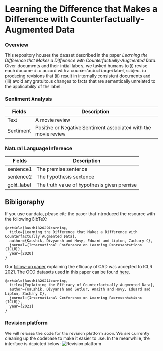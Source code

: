 # Learning the Difference that Makes a Difference with Counterfactually-Augmented Data

### Overview
This repository houses the dataset described in the paper *Learning the Difference that Makes a Difference with Counterfactually-Augmented Data*. Given documents and their initial labels, we tasked humans to (i) revise each document to accord with a counterfactual target label, subject to producing revisions that (ii) result in internally consistent documents and (iii) avoid any gratuitous changes to facts that are semantically unrelated to the applicability of the label.

### Sentiment Analysis

Fields        | Description
------------- | -------------
Text          | A movie review
Sentiment     | Positive or Negative Sentiment associated with the movie review

### Natural Language Inference

Fields        | Description
------------- | -------------
sentence1     | The premise sentence
sentence2     | The hypothesis sentence
gold_label    | The truth value of hypothesis given premise

## Bibligoraphy

If you use our data, please cite the paper that introduced the resource with the following BibTeX:

```
@article{kaushik2020learning,
  title={Learning the Difference that Makes a Difference with Counterfactually Augmented Data},
  author={Kaushik, Divyansh and Hovy, Eduard and Lipton, Zachary C},
  journal={International Conference on Learning Representations (ICLR)},
  year={2020}
}
```

Our [follow-up paper](https://openreview.net/forum?id=HHiiQKWsOcV) explaining the efficacy of CAD was accepted to ICLR 2021. The OOD datasets used in this paper can be found [here](https://cmu.box.com/s/1gmpkfiyxtgtv6gw4vrevb4zyel9ur8n).

```
@article{kaushik2021learning,
  title={Explaining the Efficacy of Counterfactually Augmented Data},
  author={Kaushik, Divyansh and Setlur, Amrith and Hovy, Eduard and Lipton, Zachary C},
  journal={International Conference on Learning Representations (ICLR)},
  year={2021}
}
```

### Revision platform

We will release the code for the revision platform soon. We are currently cleaning up the codebase to make it easier to use. In the meanwhile, the interface is depicted below:
![Revision platform](https://github.com/dkaushik96/counterfactually-augmented-data/blob/master/platform_screenshot.png)
